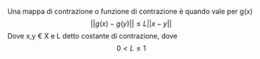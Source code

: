 Una mappa di contrazione o funzione di contrazione è quando vale per g(x)
$$
	||g(x)-g(y)||\leq L||x-y||
$$
Dove x,y € X e L detto costante di contrazione, dove 
$$ 0<L\leq 1 $$

